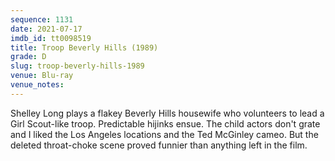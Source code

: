 ```yaml
---
sequence: 1131
date: 2021-07-17
imdb_id: tt0098519
title: Troop Beverly Hills (1989)
grade: D
slug: troop-beverly-hills-1989
venue: Blu-ray
venue_notes:
---
```


Shelley Long plays a flakey Beverly Hills housewife who volunteers to lead a Girl Scout-like troop. Predictable hijinks ensue. The child actors don't grate and I liked the Los Angeles locations and the Ted McGinley cameo. But the deleted throat-choke scene proved funnier than anything left in the film.
